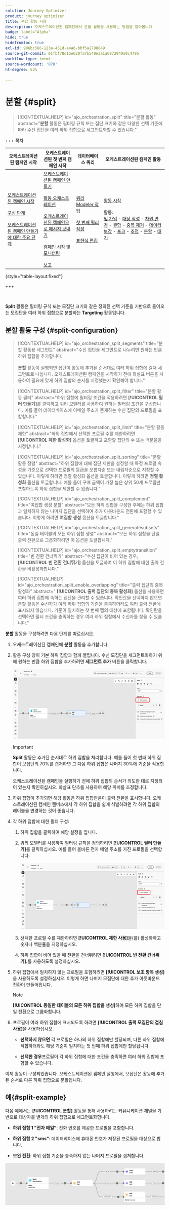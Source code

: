 ```yaml
---
solution: Journey Optimizer
product: journey optimizer
title: 분할 활동 사용
description: 오케스트레이션된 캠페인에서 분할 활동을 사용하는 방법을 알아봅니다
badge: label="Alpha"
hide: true
hidefromtoc: true
exl-id: 986bc566-123a-451d-a4a6-bbf5a2798849
source-git-commit: 01fbf78d15e620fa7b540e3a1a6972949a0c4795
workflow-type: tm+mt
source-wordcount: '878'
ht-degree: 53%

---
```


# 분할 {#split}

>[!CONTEXTUALHELP]
>id="ajo_orchestration_split"
>title="분할 활동"
>abstract="**분할** 활동은 필터링 규칙 또는 집단 크기와 같은 다양한 선택 기준에 따라 수신 집단을 여러 하위 집합으로 세그먼트화할 수 있습니다."

+++ 목차

| 오케스트레이션된 캠페인 시작 | 오케스트레이션된 첫 번째 캠페인 시작 | 데이터베이스 쿼리 | 오케스트레이션된 캠페인 활동 |
|---|---|---|---|
| [오케스트레이션된 캠페인 시작](../gs-orchestrated-campaigns.md)<br/><br/>[구성 단계](../configuration-steps.md)<br/><br/>[오케스트레이션된 캠페인 만들기에 대한 주요 단계](../gs-campaign-creation.md) | [오케스트레이션된 캠페인 만들기](../create-orchestrated-campaign.md)<br/><br/>[활동 오케스트레이션](../orchestrate-activities.md)<br/><br/>[오케스트레이션된 캠페인으로 메시지 보내기](../send-messages.md)<br/><br/>[캠페인 시작 및 모니터링](../start-monitor-campaigns.md)<br/><br/>[보고](../reporting-campaigns.md) | [쿼리 Modeler 작업](../orchestrated-query-modeler.md)<br/><br/>[첫 번째 쿼리 작성](../build-query.md)<br/><br/>[표현식 편집](../edit-expressions.md) | [활동 시작](about-activities.md)<br/><br/>활동:<br/>[및 가입](and-join.md) - [대상 작성](build-audience.md) - [차원 변경](change-dimension.md) - [결합](combine.md) - [중복 제거](deduplication.md) - [데이터 보강](enrichment.md) - [포크](fork.md) - [조정](reconciliation.md) - [분할](split.md) - [대기](wait.md) |

{style="table-layout:fixed"}

+++

<br/>

**Split** 활동은 필터링 규칙 또는 모집단 크기와 같은 정의된 선택 기준을 기반으로 들어오는 모집단을 여러 하위 집합으로 분할하는 **Targeting** 활동입니다.

## 분할 활동 구성 {#split-configuration}

>[!CONTEXTUALHELP]
>id="ajo_orchestration_split_segments"
>title="분할 활동용 세그먼트"
>abstract="수신 집단을 세그먼트로 나누려면 원하는 만큼 하위 집합을 추가합니다.<br/></br>**분할** 활동이 실행되면 집단이 활동에 추가된 순서대로 여러 하위 집합에 걸쳐 세그먼트로 나뉩니다. 오케스트레이션된 캠페인을 시작하기 전에 화살표 버튼을 사용하여 필요에 맞게 하위 집합의 순서를 지정했는지 확인해야 합니다."

>[!CONTEXTUALHELP]
>id="ajo_orchestration_split_filter"
>title="분할 활동 필터"
>abstract="하위 집합에 필터링 조건을 적용하려면 **[!UICONTROL 필터 만들기]**&#x200B;를 클릭하고 쿼리 모델러를 사용하여 원하는 필터링 조건을 구성합니다. 예를 들어 데이터베이스에 이메일 주소가 존재하는 수신 집단의 프로필을 포함합니다."

>[!CONTEXTUALHELP]
>id="ajo_orchestration_split_limit"
>title="분할 활동 제한"
>abstract="하위 집합에서 선택한 프로필 수를 제한하려면 **[!UICONTROL 제한 활성화]** 옵션을 토글하고 포함할 집단의 수 또는 백분율을 지정합니다."

>[!CONTEXTUALHELP]
>id="ajo_orchestration_split_sorting"
>title="분할 활동 정렬"
>abstract="하위 집합에 대해 집단 제한을 설정할 때 특정 프로필 속성을 기준으로 선택한 프로필의 등급을 오름차순 또는 내림차순으로 지정할 수 있습니다. 이렇게 하려면 정렬 활성화 옵션을 토글합니다. 이렇게 하려면 **정렬 활성화** 옵션을 토글합니다. 예를 들어 구매 금액이 가장 높은 상위 50개 프로필만 포함하도록 하위 집합을 제한할 수 있습니다."

>[!CONTEXTUALHELP]
>id="ajo_orchestration_split_complement"
>title="여집합 생성 분할"
>abstract="모든 하위 집합을 구성한 후에는 하위 집합과 일치하지 않는 나머지 집단을 선택하여 추가 아웃바운드 전환에 포함할 수 있습니다. 이렇게 하려면 **여집합 생성** 옵션을 토글합니다."

>[!CONTEXTUALHELP]
>id="ajo_orchestration_split_generatesubsets"
>title="동일 테이블의 모든 하위 집합 생성"
>abstract="모든 하위 집합을 단일 출력 전환으로 그룹화하려면 이 옵션을 토글합니다."

>[!CONTEXTUALHELP]
>id="ajo_orchestration_split_emptytransition"
>title="빈 전환 건너뛰기"
>abstract="수신 집단이 비어 있는 경우, **[!UICONTROL 빈 전환 건너뛰기]** 옵션을 토글하여 이 하위 집합에 대한 출력 전환을 비활성화합니다."

>[!CONTEXTUALHELP]
>id="ajo_orchestration_split_enable_overlapping"
>title="출력 집단의 중복 활성화"
>abstract=" **[!UICONTROL 출력 집단의 중복 활성화]** 옵션을 사용하면 여러 하위 집합에 속하는 집단을 관리할 수 있습니다. 확인란을 선택하지 않으면 분할 활동은 수신자가 여러 하위 집합의 기준을 충족하더라도 여러 출력 전환에 표시되지 않습니다. 기준이 일치하는 첫 번째 탭의 대상에 포함됩니다. 확인란을 선택하면 필터 조건을 충족하는 경우 여러 하위 집합에서 수신자를 찾을 수 있습니다."

**분할** 활동을 구성하려면 다음 단계를 따르십시오.

1. 오케스트레이션된 캠페인에 **분할** 활동을 추가합니다.

1. 활동 구성 창이 기본 하위 집합과 함께 열립니다. 수신 모집단을 세그먼트화하기 위해 원하는 만큼 하위 집합을 추가하려면 **세그먼트 추가** 버튼을 클릭합니다.

   ![](../assets/orchestrated-split-1.png)

   >[!IMPORTANT]
   >
   >**Split** 활동은 추가된 순서대로 하위 집합을 처리합니다. 예를 들어 첫 번째 하위 집합이 모집단의 70%를 캡처하면 그 다음 하위 집합은 나머지 30%에 기준을 적용합니다.
   >
   >오케스트레이션된 캠페인을 실행하기 전에 하위 집합의 순서가 의도한 대로 지정되어 있는지 확인하십시오. 화살표 단추를 사용하여 해당 위치를 조정합니다.

1. 하위 집합이 추가되면 해당 활동은 하위 집합만큼이 출력 전환을 표시합니다. 오케스트레이션된 캠페인 캔버스에서 각 하위 집합을 쉽게 식별하려면 각 하위 집합의 레이블을 변경하는 것이 좋습니다.

1. 각 하위 집합에 대한 필터 구성:

   1. 하위 집합을 클릭하여 해당 설정을 엽니다.

   1. 쿼리 모델러를 사용하여 필터링 규칙을 정의하려면 **[!UICONTROL 필터 만들기]**&#x200B;를 클릭하십시오. 예를 들어 올바른 전자 메일 주소를 가진 프로필을 선택합니다.

      ![](../assets/orchestrated-split-1.png)

   1. 선택한 프로필 수를 제한하려면 **[!UICONTROL 제한 사용]**&#x200B;을(를) 활성화하고 숫자나 백분율을 지정하십시오.

   1. 하위 집합이 비어 있을 때 전환을 건너뛰려면 **[!UICONTROL 빈 전환 건너뛰기].**&#x200B;를 사용하도록 설정하십시오.

1. 하위 집합에서 일치하지 않는 프로필을 포함하려면 **[!UICONTROL 보조 항목 생성]**&#x200B;을 사용하도록 설정하십시오. 이렇게 하면 나머지 모집단에 대한 추가 아웃바운드 전환이 만들어집니다.

   >[!NOTE]
   >
   >**[!UICONTROL 동일한 테이블의 모든 하위 집합을 생성]**&#x200B;하여 모든 하위 집합을 단일 전환으로 그룹화합니다.

1. 프로필이 여러 하위 집합에 표시되도록 하려면 **[!UICONTROL 출력 모집단의 겹침 사용]**&#x200B;을 사용하십시오.

   * **선택하지 않으면** 각 프로필은 하나의 하위 집합에만 할당되며, 다른 하위 집합에 적합하더라도 해당 기준이 일치하는 첫 번째 하위 집합에만 할당됩니다.

   * **선택한 경우**&#x200B;프로필이 각 하위 집합에 대한 조건을 충족하면 여러 하위 집합에 포함할 수 있습니다.

이제 활동이 구성되었습니다. 오케스트레이션된 캠페인 실행에서, 모집단은 활동에 추가된 순서로 다른 하위 집합으로 분할됩니다.

## 예{#split-example}

다음 예에서는 **[!UICONTROL 분할]** 활동을 통해 사용하려는 커뮤니케이션 채널을 기반으로 대상자를 별개의 하위 집합으로 세그먼트화합니다.

* **하위 집합 1 &quot;전자 메일&quot;**: 전화 번호를 제공한 프로필을 포함합니다.

* **하위 집합 2 &quot;sms&quot;**: 데이터베이스에 휴대폰 번호가 저장된 프로필을 대상으로 합니다.

* **보완 전환**: 하위 집합 기준을 충족하지 않는 나머지 프로필을 캡처합니다.

![](../assets/orchestrated-split-3.png)
